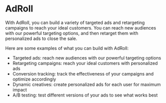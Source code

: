 # AdRoll

With AdRoll, you can build a variety of targeted ads and retargeting campaigns
to reach your ideal customers. You can reach new audiences with our powerful
targeting options, and then retarget them with personalized ads to close the
sale.

Here are some examples of what you can build with AdRoll:

- Targeted ads: reach new audiences with our powerful targeting options
- Retargeting campaigns: reach your ideal customers with personalized ads
- Conversion tracking: track the effectiveness of your campaigns and optimize
  accordingly
- Dynamic creatives: create personalized ads for each user for maximum impact
- A/B testing: test different versions of your ads to see what works best
